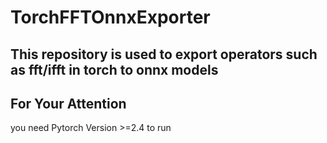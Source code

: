 # TorchFFTOnnxExporter
## This repository is used to export operators such as fft/ifft in torch to onnx models

## For Your Attention
you need Pytorch Version >=2.4 to run

